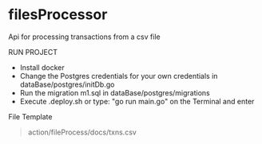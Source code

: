 # filesProcessor
Api for processing transactions from a csv file

RUN PROJECT

- Install docker
- Change the Postgres credentials for your own credentials in dataBase/postgres/initDb.go
- Run the migration m1.sql in dataBase/postgres/migrations
- Execute .deploy.sh or type: "go run main.go" on the Terminal and enter

File Template

> action/fileProcess/docs/txns.csv